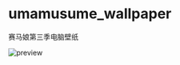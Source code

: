 # umamusume_wallpaper
赛马娘第三季电脑壁纸

![preview](https://user-images.githubusercontent.com/79978735/224536315-78071a49-508d-4517-8916-ac939f76c663.gif)
